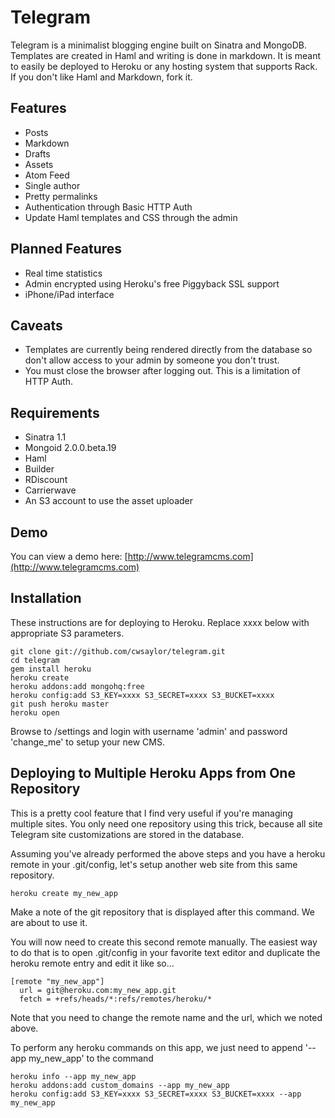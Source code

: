 Telegram
========

Telegram is a minimalist blogging engine built on Sinatra and MongoDB.
Templates are created in Haml and writing is done in markdown.
It is meant to easily be deployed to Heroku or any hosting system that 
supports Rack. If you don't like Haml and Markdown, fork it.

Features
--------
* Posts
* Markdown
* Drafts
* Assets
* Atom Feed
* Single author
* Pretty permalinks
* Authentication through Basic HTTP Auth
* Update Haml templates and CSS through the admin

Planned Features
----------------
* Real time statistics
* Admin encrypted using Heroku's free Piggyback SSL support
* iPhone/iPad interface

Caveats
-------
* Templates are currently being rendered directly from the database so don't allow access to your admin by someone you don't trust.
* You must close the browser after logging out. This is a limitation of HTTP Auth.

Requirements
------------

* Sinatra 1.1
* Mongoid 2.0.0.beta.19
* Haml
* Builder
* RDiscount
* Carrierwave
* An S3 account to use the asset uploader

Demo
----
You can view a demo here:
[http://www.telegramcms.com](http://www.telegramcms.com)


Installation
------------
These instructions are for deploying to Heroku. Replace xxxx below with appropriate S3 parameters.

    git clone git://github.com/cwsaylor/telegram.git
    cd telegram
    gem install heroku
    heroku create
    heroku addons:add mongohq:free
    heroku config:add S3_KEY=xxxx S3_SECRET=xxxx S3_BUCKET=xxxx
    git push heroku master
    heroku open
    
Browse to /settings and login with username 'admin' and password 'change_me' to setup your new CMS.

Deploying to Multiple Heroku Apps from One Repository
-----------------------------------------------------
This is a pretty cool feature that I find very useful if you're managing multiple sites. You only
need one repository using this trick, because all site Telegram site customizations are stored in
the database.

Assuming you've already performed the above steps and you have a heroku remote in your .git/config,
let's setup another web site from this same repository.

    heroku create my_new_app
  
Make a note of the git repository that is displayed after this command. We are about to use it.
  
You will now need to create this second remote manually. The easiest way to do that is to open 
.git/config in your favorite text editor and duplicate the heroku remote entry and edit it like so...

    [remote "my_new_app"]
      url = git@heroku.com:my_new_app.git
      fetch = +refs/heads/*:refs/remotes/heroku/*

Note that you need to change the remote name and the url, which we noted above.

To perform any heroku commands on this app, we just need to append '--app my_new_app' to the command

    heroku info --app my_new_app
    heroku addons:add custom_domains --app my_new_app
    heroku config:add S3_KEY=xxxx S3_SECRET=xxxx S3_BUCKET=xxxx --app my_new_app




